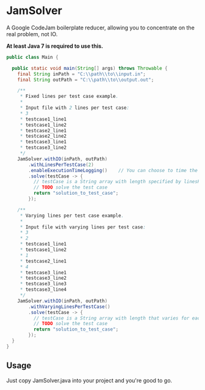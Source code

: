 JamSolver
=========
A Google CodeJam boilerplate reducer, allowing you to concentrate on the real problem, not IO.

__At least Java 7 is required to use this.__

```java
public class Main {

  public static void main(String[] args) throws Throwable {
    final String inPath = "C:\\path\\to\\input.in";
    final String outPath = "C:\\path\\to\\output.out";

    /**
     * Fixed lines per test case example.
     *
     * Input file with 2 lines per test case:
     * 3
     * testcase1_line1
     * testcase1_line2
     * testcase2_line1
     * testcase2_line2
     * testcase3_line1
     * testcase3_line2
     */
    JamSolver.withIO(inPath, outPath)
        .withLinesPerTestCase(2)
        .enableExecutionTimeLogging()    // You can choose to time the execution of your solution.
        .solve(testCase -> {
          // testCase is a String array with length specified by linesPerTestCase
          // TODO solve the test case
          return "solution_to_test_case";
        });

    /**
     * Varying lines per test case example.
     *
     * Input file with varying lines per test case:
     * 3
     * 2
     * testcase1_line1
     * testcase1_line2
     * 1
     * testcase2_line1
     * 4
     * testcase3_line1
     * testcase3_line2
     * testcase3_line3
     * testcase3_line4
     */
    JamSolver.withIO(inPath, outPath)
        .withVaryingLinesPerTestCase()
        .solve(testCase -> {
          // testCase is a String array with length that varies for each test case
          // TODO solve the test case
          return "solution_to_test_case";
        });
  }
}
```

Usage
-----
Just copy JamSolver.java into your project and you're good to go.